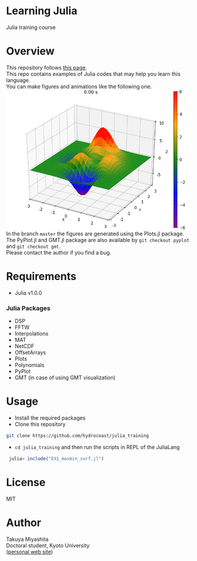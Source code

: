 # Learning Julia
Julia training course  

# Overview
This repository follows [this page](https://hydrocoast.jp/index.php?Julia).   
This repo contains examples of Julia codes that may help you learn this language.  
You can make figures and animations like the following one.   
<img src="https://github.com/hydrocoast/julia_training/blob/master/ConAdvEq.gif" width="640">   
In the branch `master` the figures are generated using the Plots.jl package.  
The PyPlot.jl and GMT.jl package are also available by `git checkout pyplot` and `git checkout gmt`.   
Please contact the author if you find a bug.  

# Requirements
- Julia v1.0.0
### Julia Packages
- DSP
- FFTW
- Interpolations
- MAT
- NetCDF
- OffsetArrays
- Plots
- Polynomials
- PyPlot
- GMT (in case of using GMT visualization)

# Usage
- Install the required packages   
- Clone this repository
```bash
git clone https://github.com/hydrocoast/julia_training
```
- `cd julia_training` and then run the scripts in REPL of the JuliaLang
```julia
 julia> include("EX1_maxmin_surf.jl")
```

# License
MIT  

# Author
Takuya Miyashita   
Doctoral student, Kyoto University  
([personal web site](https://hydrocoast.jp))  
